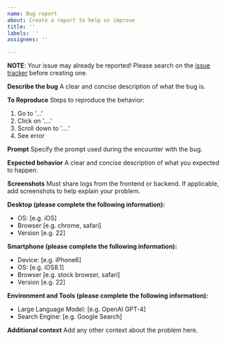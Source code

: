 ```yaml
---
name: Bug report
about: Create a report to help us improve
title: ''
labels: ''
assignees: ''

---
```


**NOTE**: Your issue may already be reported! Please search on the [issue tracker](https://github.com/stitionai/devika/issues) before creating one.

**Describe the bug**
A clear and concise description of what the bug is.

**To Reproduce**
Steps to reproduce the behavior:
1. Go to '...'
2. Click on '....'
3. Scroll down to '....'
4. See error

**Prompt**
Specify the prompt used during the encounter with the bug.

**Expected behavior**
A clear and concise description of what you expected to happen.

**Screenshots**
Must share logs from the frontend or backend. If applicable, add screenshots to help explain your problem.

**Desktop (please complete the following information):**
 - OS: [e.g. iOS]
 - Browser [e.g. chrome, safari]
 - Version [e.g. 22]

**Smartphone (please complete the following information):**
 - Device: [e.g. iPhone6]
 - OS: [e.g. iOS8.1]
 - Browser [e.g. stock browser, safari]
 - Version [e.g. 22]

**Environment and Tools (please complete the following information):**
 - Large Language Model: [e.g. OpenAI GPT-4]
 - Search Engine: [e.g. Google Search]

**Additional context**
Add any other context about the problem here.
